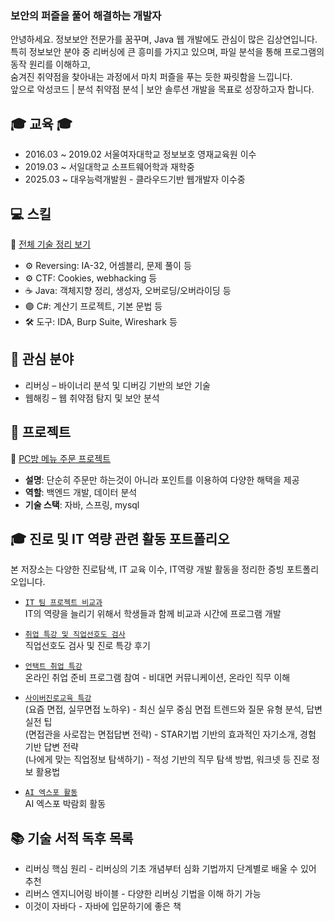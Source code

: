 <h3 class="heading-element" dir="auto">보안의 퍼즐을 풀어 해결하는 개발자</h3>
안녕하세요. 정보보안 전문가를 꿈꾸며, Java 웹 개발에도 관심이 많은 김상연입니다.<br> 
특히 정보보안 분야 중 리버싱에 큰 흥미를 가지고 있으며, 파일 분석을 통해 프로그램의 동작 원리를 이해하고,<br> 
숨겨진 취약점을 찾아내는 과정에서 마치 퍼즐을 푸는 듯한 짜릿함을 느낍니다.<br>
앞으로 악성코드 | 분석 취약점 분석 | 보안 솔루션 개발을 목표로 성장하고자 합니다.<br>


## 🎓 교육 🎓
* 2016.03 ~ 2019.02 서울여자대학교 정보보호 영재교육원 이수
* 2019.03 ~ 서일대학교 소프트웨어학과 재학중
* 2025.03 ~ 대우능력개발원 - 클라우드기반 웹개발자 이수중

## 💻 스킬

🧩 [전체 기술 정리 보기](https://github.com/HubMong/studyMain)

- ⚙ Reversing: IA-32, 어셈블리, 문제 풀이 등
- ⚙ CTF: Cookies, webhacking 등
- ☕ Java: 객체지향 정리, 생성자, 오버로딩/오버라이딩 등
- 🟣 C#: 계산기 프로젝트, 기본 문법 등
- 🛠️ 도구: IDA, Burp Suite, Wireshark 등

## 🔎 관심 분야
* 리버싱 – 바이너리 분석 및 디버깅 기반의 보안 기술
* 웹해킹 – 웹 취약점 탐지 및 보안 분석

## 📁 프로젝트
🔎 [PC방 메뉴 주문 프로젝트](https://github.com/HubMong/pcbang-orderhttps://github.com/HubMong/pcbang-order)
- **설명**: 단순히 주문만 하는것이 아니라 포인트를 이용하여 다양한 해택을 제공
- **역할**: 백엔드 개발, 데이터 분석
- **기술 스택**: 자바, 스프링, mysql

## 🎓 진로 및 IT 역량 관련 활동 포트폴리오

본 저장소는 다양한 진로탐색, IT 교육 이수, IT역량 개발 활동을 정리한 증빙 포트폴리오입니다.  

- [`IT 팀 프로젝트 비교과`](https://github.com/HubMong/SkillSt)  
  IT의 역량을 늘리기 위해서 학생들과 함께 비교과 시간에 프로그램 개발
  
- [`취업 특강 및 직업선호도 검사`](https://github.com/HubMong/class)  
  직업선호도 검사 및 진로 특강 후기

- [`언택트 취업 특강`](https://github.com/HubMong/Study1/tree/main)  
  온라인 취업 준비 프로그램 참여 - 비대면 커뮤니케이션, 온라인 직무 이해

- [`사이버진로교육 특강`](https://github.com/HubMong/study2/tree/main)  
  (요즘 면접, 실무면접 노하우) - 최신 실무 중심 면접 트렌드와 질문 유형 분석, 답변 실전 팁<br>
  (면접관을 사로잡는 면접답변 전략) - STAR기법 기반의 효과적인 자기소개, 경험 기반 답변 전략<br>
  (나에게 맞는 직업정보 탐색하기) - 적성 기반의 직무 탐색 방법, 워크넷 등 진로 정보 활용법<br>

- [`AI 엑스포 활동`](https://github.com/HubMong/AIAex)  
  AI 엑스포 박람회 활동


## 📚 기술 서적 독후 목록
* 리버싱 핵심 원리 - 리버싱의 기초 개념부터 심화 기법까지 단계별로 배울 수 있어 추천
* 리버스 엔지니어링 바이블 - 다양한 리버싱 기법을 이해 하기 가능
* 이것이 자바다 - 자바에 입문하기에 좋은 책

